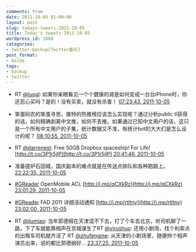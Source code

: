 ```yaml
---
comments: true
date: 2011-10-05 01:00:00
layout: post
slug: todays-tweets-2011-10-05
title: Today's tweets 2011-10-05
wordpress_id: 1868
categories:
- twitter-backup[Twitter备份]
post_format:
- Aside
tags:
- backup
- twitter
---
```





  * RT [@luogl](http://twitter.com/luogl): 如果你亲眼看见一个个健康的肾是如何变成一台台iPhone时，你还忍心买吗？是的！没有买卖，就没有杀害！ [07:23:43, 2011-10-05](http://twitter.com/gfrog/statuses/121364906770571264)





  * 笨蛋码农的笨蛋寻思，推特的热推榜应该怎么实现呢？通过分析public tl获得的话，如何精确剥离中文推，如何不丢推。如果通过已知中文用户的话，这只是一个所有中文用户的子集，统计数据又不准，有统计bot的大大们是怎么设计的呢？ [08:10:55, 2011-10-05](http://twitter.com/gfrog/statuses/121376786134212608)





  * RT [@darrenest](http://twitter.com/darrenest): Free 50GB Dropbox spaceship! For Life!
[http://t.co/3P1r5jlP](http://t.co/3P1r5jlP) [20:41:46, 2011-10-05](http://twitter.com/gfrog/statuses/121565744872955904)





  * 准备搓炉石回城，国庆副本的难点就是在传送点排队和各种跑路上。 [22:22:35, 2011-10-05](http://twitter.com/gfrog/statuses/121591116763103232)





  * [#GReader](http://search.twitter.com/search?q=%23GReader) OpenMobile ACL [http://j.mp/qCXkRz](http://j.mp/qCXkRz) [23:01:29, 2011-10-05](http://twitter.com/gfrog/statuses/121600905735966720)





  * [#GReader](http://search.twitter.com/search?q=%23GReader) FAD 2011 详细活动通知 [http://j.mp/rtltnv](http://j.mp/rtltnv) [23:02:00, 2011-10-05](http://twitter.com/gfrog/statuses/121601035235110913)





  * RT [@liumiao](http://twitter.com/liumiao): 当年郭德纲在天津混不下去，打了个车去北京，听司机聊了一路，下了车就能靠相声在京城谋生了RT [@virushuo](http://twitter.com/virushuo): 还用小剧场，找个利索点的出租车司机就齐活了 RT [@zhufengme](http://twitter.com/zhufengme): 从天津的小剧场里，随便拎个相声演员出来，说的都比郭德纲好… [23:37:25, 2011-10-05](http://twitter.com/gfrog/statuses/121609945325109249)




